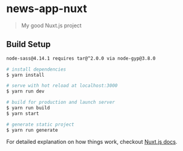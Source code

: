 # news-app-nuxt

> My good Nuxt.js project

## Build Setup

``` bash
node-sass@4.14.1 requires tar@^2.0.0 via node-gyp@3.8.0

# install dependencies
$ yarn install

# serve with hot reload at localhost:3000
$ yarn run dev

# build for production and launch server
$ yarn run build
$ yarn start

# generate static project
$ yarn run generate

```

For detailed explanation on how things work, checkout [Nuxt.js docs](https://nuxtjs.org).
